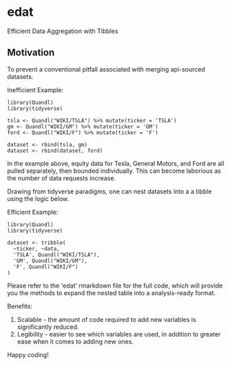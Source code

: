 # edat
Efficient Data Aggregation with Tibbles

## Motivation
To prevent a conventional pitfall associated with merging api-sourced datasets.

Inefficient Example:

```
library(Quandl)
library(tidyverse)

tsla <- Quandl("WIKI/TSLA") %>% mutate(ticker = 'TSLA')
gm <- Quandl("WIKI/GM") %>% mutate(ticker = 'GM')
ford <- Quandl("WIKI/F") %>% mutate(ticker = 'F')

dataset <- rbind(tsla, gm)
dataset <- rbind(dataset, ford)
```

In the example above, equity data for Tesla, General Motors, and Ford are all pulled separately, then bounded individually. This can become laborious as the number of data requests increase. 

Drawing from tidyverse paradigms, one can nest datasets into a a tibble using the logic below.

Efficient Example:
```
library(Quandl)
library(tidyverse)

dataset <- tribble(
  ~ticker, ~data,
  'TSLA', Quandl("WIKI/TSLA"),
  'GM', Quandl("WIKI/GM"),
  'F', Quandl("WIKI/F")
)
```
Please refer to the 'edat' rmarkdown file for the full code, which will provide you the methods to expand the nested table into a analysis-ready format.

Benefits:
1. Scalable - the amount of code required to add new variables is significantly reduced.
2. Legibility - easier to see which variables are used, in addition to greater ease when it comes to adding new ones.

Happy coding!
